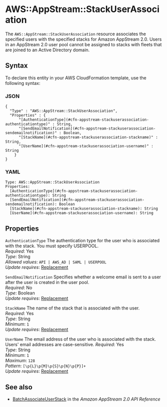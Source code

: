 # AWS::AppStream::StackUserAssociation<a name="aws-resource-appstream-stackuserassociation"></a>

The `AWS::AppStream::StackUserAssociation` resource associates the specified users with the specified stacks for Amazon AppStream 2\.0\. Users in an AppStream 2\.0 user pool cannot be assigned to stacks with fleets that are joined to an Active Directory domain\.

## Syntax<a name="aws-resource-appstream-stackuserassociation-syntax"></a>

To declare this entity in your AWS CloudFormation template, use the following syntax:

### JSON<a name="aws-resource-appstream-stackuserassociation-syntax.json"></a>

```
{
  "Type" : "AWS::AppStream::StackUserAssociation",
  "Properties" : {
      "[AuthenticationType](#cfn-appstream-stackuserassociation-authenticationtype)" : String,
      "[SendEmailNotification](#cfn-appstream-stackuserassociation-sendemailnotification)" : Boolean,
      "[StackName](#cfn-appstream-stackuserassociation-stackname)" : String,
      "[UserName](#cfn-appstream-stackuserassociation-username)" : String
    }
}
```

### YAML<a name="aws-resource-appstream-stackuserassociation-syntax.yaml"></a>

```
Type: AWS::AppStream::StackUserAssociation
Properties: 
  [AuthenticationType](#cfn-appstream-stackuserassociation-authenticationtype): String
  [SendEmailNotification](#cfn-appstream-stackuserassociation-sendemailnotification): Boolean
  [StackName](#cfn-appstream-stackuserassociation-stackname): String
  [UserName](#cfn-appstream-stackuserassociation-username): String
```

## Properties<a name="aws-resource-appstream-stackuserassociation-properties"></a>

`AuthenticationType`  <a name="cfn-appstream-stackuserassociation-authenticationtype"></a>
The authentication type for the user who is associated with the stack\. You must specify USERPOOL\.  
*Required*: Yes  
*Type*: String  
*Allowed values*: `API | AWS_AD | SAML | USERPOOL`  
*Update requires*: [Replacement](https://docs.aws.amazon.com/AWSCloudFormation/latest/UserGuide/using-cfn-updating-stacks-update-behaviors.html#update-replacement)

`SendEmailNotification`  <a name="cfn-appstream-stackuserassociation-sendemailnotification"></a>
Specifies whether a welcome email is sent to a user after the user is created in the user pool\.  
*Required*: No  
*Type*: Boolean  
*Update requires*: [Replacement](https://docs.aws.amazon.com/AWSCloudFormation/latest/UserGuide/using-cfn-updating-stacks-update-behaviors.html#update-replacement)

`StackName`  <a name="cfn-appstream-stackuserassociation-stackname"></a>
The name of the stack that is associated with the user\.  
*Required*: Yes  
*Type*: String  
*Minimum*: `1`  
*Update requires*: [Replacement](https://docs.aws.amazon.com/AWSCloudFormation/latest/UserGuide/using-cfn-updating-stacks-update-behaviors.html#update-replacement)

`UserName`  <a name="cfn-appstream-stackuserassociation-username"></a>
The email address of the user who is associated with the stack\.  
Users' email addresses are case\-sensitive\.
*Required*: Yes  
*Type*: String  
*Minimum*: `1`  
*Maximum*: `128`  
*Pattern*: `[\p{L}\p{M}\p{S}\p{N}\p{P}]+`  
*Update requires*: [Replacement](https://docs.aws.amazon.com/AWSCloudFormation/latest/UserGuide/using-cfn-updating-stacks-update-behaviors.html#update-replacement)

## See also<a name="aws-resource-appstream-stackuserassociation--seealso"></a>
+  [BatchAssociateUserStack](https://docs.aws.amazon.com/appstream2/latest/APIReference/API_BatchAssociateUserStack.html) in the *Amazon AppStream 2\.0 API Reference* 

